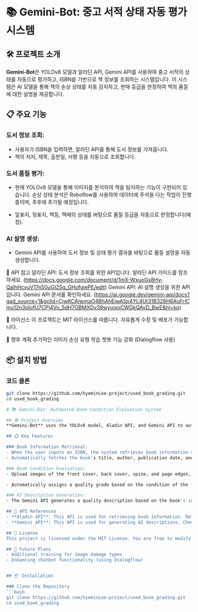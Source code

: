# 📚 Gemini-Bot: 중고 서적 상태 자동 평가 시스템

## 🛠 프로젝트 소개
**Gemini-Bot**은 YOLOv8 모델과 알라딘 API, Gemini API를 사용하여 중고 서적의 상태를 자동으로 평가하고, ISBN을 기반으로 책 정보를 조회하는 시스템입니다. 이 시스템은 AI 모델을 통해 책의 손상 상태를 자동 감지하고, 판매 등급을 판정하여 책의 품질에 대한 설명을 제공합니다.

## 📋 주요 기능

### 도서 정보 조회:
- 사용자가 ISBN을 입력하면, 알라딘 API를 통해 도서 정보를 가져옵니다.
- 책의 저자, 제목, 출판일, 서평 등을 자동으로 조회합니다.

### 도서 품질 평가:
- 현재 YOLOv8 모델을 통해 이미지를 분석하여 책을 탐지하는 기능이 구현되어 있습니다. 손상 상태 분석은 Roboflow를 사용하여 데이터에 주석을 다는 작업이 진행 중이며, 추후에 추가될 예정입니다.

- 앞표지, 뒷표지, 책등, 책배의 상태를 바탕으로 품질 등급을 자동으로 판정합니다(예정).

### AI 설명 생성:
- Gemini API를 사용하여 도서 정보 및 상태 평가 결과를 바탕으로 품질 설명을 자동 생성합니다.

📄 API 참고
알라딘 API: 도서 정보 조회를 위한 API입니다. 알라딘 API 가이드를 참조하세요.
(https://docs.google.com/document/d/1mX-WxuoGs8Hy-QalhHcvuV17n50uGI2Sg_GHofgiePE/edit)
Gemini API: AI 설명 생성을 위한 API입니다. Gemini API 문서를 확인하세요.
(https://ai.google.dev/gemini-api/docs?gad_source=1&gclid=CjwKCAjwmaO4BhAhEiwA5p4YL4Ut31B328H6AuFrlCmu12n3oIofU7CPj4Vo_5dH7OBMXDv39wyuixoCWGkQAvD_BwE&hl=ko)

📝 라이선스
이 프로젝트는 MIT 라이선스를 따릅니다. 자유롭게 수정 및 배포가 가능합니다.

🚀 향후 계획
추가적인 이미지 손상 유형 학습
챗봇 기능 강화 (Dialogflow 사용)

## 📦 설치 방법

### 코드 클론
```bash
git clone https://github.com/hyeminLee-project/used_book_grading.git
cd used_book_grading

# 📚 Gemini-Bot: Automated Book Condition Evaluation System

## 🛠 Project Overview
**Gemini-Bot** uses the YOLOv8 model, Aladin API, and Gemini API to automatically evaluate the condition of used books and retrieve book information based on ISBN. The system automatically detects the damage to a book using AI models, assigns a sales grade, and provides a detailed explanation of the book's condition.

## 📋 Key Features

### Book Information Retrieval:
- When the user inputs an ISBN, the system retrieves book information via the Aladin API.
- Automatically fetches the book's title, author, publication date, and reviews.

### Book Condition Evaluation:
- Upload images of the front cover, back cover, spine, and page edges, and then click the ⭐ Evaluate Condition button. Currently, the system detects books in the images using the YOLOv8 model. Full damage detection will be added in the future after further data annotation

- Automatically assigns a quality grade based on the condition of the front cover, back cover, spine, and page edges.

### AI Description Generation:
- The Gemini API generates a quality description based on the book's information and condition evaluation.

## 📄 API References
- **Aladin API**: This API is used for retrieving book information. Refer to the [Aladin API Guide](https://docs.google.com/document/d/1mX-WxuoGs8Hy-QalhHcvuV17n50uGI2Sg_GHofgiePE/edit).
- **Gemini API**: This API is used for generating AI descriptions. Check the [Gemini API Documentation](https://ai.google.dev/gemini-api/docs?gad_source=1&gclid=CjwKCAjwmaO4BhAhEiwA5p4YL4Ut31B328H6AuFrlCmu12n3oIofU7CPj4Vo_5dH7OBMXDv39wyuixoCWGkQAvD_BwE&hl=ko).

## 📝 License
This project is licensed under the MIT License. You are free to modify and distribute it.

## 🚀 Future Plans
- Additional training for image damage types
- Enhancing chatbot functionality (using Dialogflow)


## 📦 Installation

### Clone the Repository
```bash
git clone https://github.com/hyeminLee-project/used_book_grading.git
cd used_book_grading
